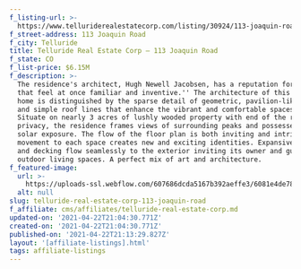 ```yaml
---
f_listing-url: >-
  https://www.telluriderealestatecorp.com/listing/30924/113-joaquin-road-telluride-co-81435/
f_street-address: 113 Joaquin Road
f_city: Telluride
title: Telluride Real Estate Corp – 113 Joaquin Road
f_state: CO
f_list-price: $6.15M
f_description: >-
  The residence's architect, Hugh Newell Jacobsen, has a reputation for ''spaces
  that feel at once familiar and inventive.'' The architecture of this exquisite
  home is distinguished by the sparse detail of geometric, pavilion-like forms
  and simple roof lines that enhance the vibrant and comfortable spaces within.
  Situate on nearly 3 acres of lushly wooded property with end of the road
  privacy, the residence frames views of surrounding peaks and possesses warm
  solar exposure. The flow of the floor plan is both inviting and intriguing, as
  movement to each space creates new and exciting identities. Expansive patios
  and decking flow seamlessly to the exterior inviting its owner and guests to
  outdoor living spaces. A perfect mix of art and architecture.
f_featured-image:
  url: >-
    https://uploads-ssl.webflow.com/607686dcda5167b392aeffe3/6081e4de7857bb35f28c63ee_6077da64b58072155626dd16_6033176d20e1a20191022212309002251000000-o.jpeg
  alt: null
slug: telluride-real-estate-corp-113-joaquin-road
f_affiliate: cms/affiliates/telluride-real-estate-corp.md
updated-on: '2021-04-22T21:04:30.771Z'
created-on: '2021-04-22T21:04:30.771Z'
published-on: '2021-04-22T21:13:29.827Z'
layout: '[affiliate-listings].html'
tags: affiliate-listings
---
```



